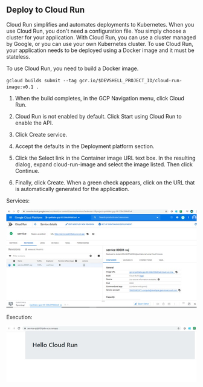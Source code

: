 ## Deploy to Cloud Run

Cloud Run simplifies and automates deployments to Kubernetes. When you use Cloud Run, you don't need a configuration file. You simply choose a cluster for your application. With Cloud Run, you can use a cluster managed by Google, or you can use your own Kubernetes cluster.
To use Cloud Run, your application needs to be deployed using a Docker image and it must be stateless.

To use Cloud Run, you need to build a Docker image.

` gcloud builds submit --tag gcr.io/$DEVSHELL_PROJECT_ID/cloud-run-image:v0.1 . `

1.	When the build completes, in the GCP Navigation menu, click Cloud Run.

2.	Cloud Run is not enabled by default. Click Start using Cloud Run to enable the API.

3.	Click Create service.

4.	Accept the defaults in the Deployment platform section.

5.	Click the Select link in the Container image URL text box. In the resulting dialog, expand cloud-run-image and select the image listed. Then click Continue.

6.	Finally, click Create. When a green check appears, click on the URL that is automatically generated for the application.


Services:

![Image of DevOpsCloudService](https://github.com/IamVigneshC/GCP-DevOpsPipelineContinuousIntegration-Deployment/blob/master/Resources/CloudRunService.jpg)



Execution:

![Image of DevOpsCloudRun](https://github.com/IamVigneshC/GCP-DevOpsPipelineContinuousIntegration-Deployment/blob/master/Resources/CloudRunDeployRunning.jpg)
